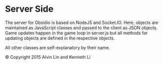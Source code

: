 Server Side
========
The server for Obsidio is based on NodeJS and Socket.IO. Here, objects
are maintained as JavaScript classes and passed to the client as JSON objects.
Game updates happen in the game loop in server.js but all methods for updating
objects are defined in the respective objects.

All other classes are self-explanatory by their name.

&copy; Copyright 2015 Alvin Lin and Kenneth Li
